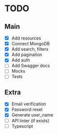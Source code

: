 # TODO
## Main
- [x] Add resources
- [x] Connect MongoDB
- [x] Add search, filters
- [x] Add pagination
- [x] Add auth
- [ ] Add Swagger docs
- [ ] Mocks
- [ ] Tests
## Extra
- [x] Email verification
- [x] Password reset
- [x] Generate user_name
- [ ] API linter (if exists)
- [ ] Typescript
